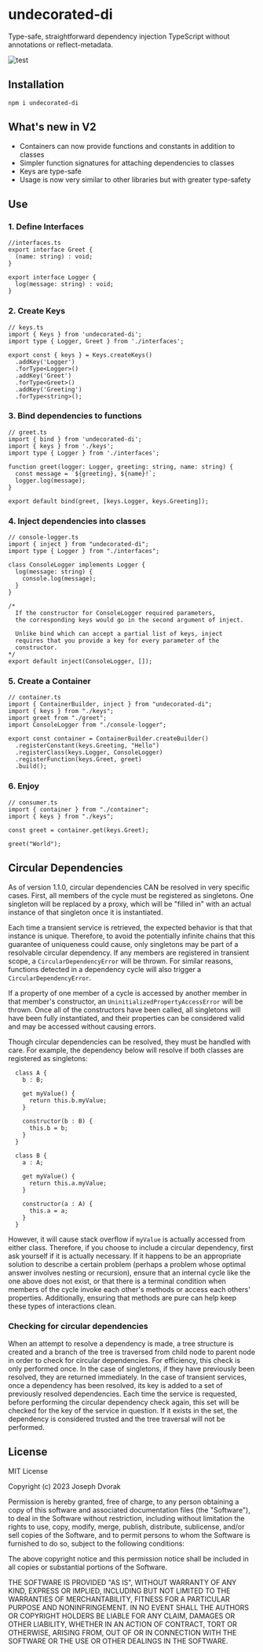 # undecorated-di

Type-safe, straightforward dependency injection TypeScript without annotations or reflect-metadata.

![test](https://github.com/dvorakjt/undecorated-di/actions/workflows/test.yml/badge.svg)

## Installation

```
npm i undecorated-di
```

## What's new in V2

- Containers can now provide functions and constants in addition to classes
- Simpler function signatures for attaching dependencies to classes
- Keys are type-safe
- Usage is now very similar to other libraries but with greater type-safety

## Use

### 1. Define Interfaces

```
//interfaces.ts
export interface Greet {
  (name: string) : void;
}

export interface Logger {
  log(message: string) : void;
}
```

### 2. Create Keys

```
// keys.ts
import { Keys } from 'undecorated-di';
import type { Logger, Greet } from './interfaces';

export const { keys } = Keys.createKeys()
  .addKey('Logger')
  .forType<Logger>()
  .addKey('Greet')
  .forType<Greet>()
  .addKey('Greeting')
  .forType<string>();
```

### 3. Bind dependencies to functions

```
// greet.ts
import { bind } from 'undecorated-di';
import { keys } from './keys';
import type { Logger } from './interfaces';

function greet(logger: Logger, greeting: string, name: string) {
  const message = `${greeting}, ${name}!`;
  logger.log(message);
}

export default bind(greet, [keys.Logger, keys.Greeting]);
```

### 4. Inject dependencies into classes

```
// console-logger.ts
import { inject } from "undecorated-di";
import type { Logger } from "./interfaces";

class ConsoleLogger implements Logger {
  log(message: string) {
    console.log(message);
  }
}

/*
  If the constructor for ConsoleLogger required parameters,
  the corresponding keys would go in the second argument of inject.

  Unlike bind which can accept a partial list of keys, inject
  requires that you provide a key for every parameter of the
  constructor.
*/
export default inject(ConsoleLogger, []);
```

### 5. Create a Container

```
// container.ts
import { ContainerBuilder, inject } from "undecorated-di";
import { keys } from "./keys";
import greet from "./greet";
import ConsoleLogger from "./console-logger";

export const container = ContainerBuilder.createBuilder()
  .registerConstant(keys.Greeting, "Hello")
  .registerClass(keys.Logger, ConsoleLogger)
  .registerFunction(keys.Greet, greet)
  .build();
```

### 6. Enjoy

```
// consumer.ts
import { container } from "./container";
import { keys } from "./keys";

const greet = container.get(keys.Greet);

greet("World");

```

## Circular Dependencies

As of version 1.1.0, circular dependencies CAN be resolved in very specific cases. First, all members of the cycle must be registered as singletons. One singleton will be replaced by a proxy, which will be "filled in" with an actual instance of that singleton once it is instantiated.

Each time a transient service is retrieved, the expected behavior is that that instance is unique. Therefore, to avoid the potentially infinite chains that this guarantee of uniqueness could cause, only singletons may be part of a resolvable circular dependency. If any members are registered in transient scope, a `CircularDependencyError` will be thrown. For similar reasons, functions detected in a dependency cycle will also trigger a `CircularDependencyError`.

If a property of one member of a cycle is accessed by another member in that member's constructor, an `UninitializedPropertyAccessError` will be thrown. Once all of the constructors have been called, all singletons will have been fully instantiated, and their properties can be considered valid and may be accessed without causing errors.

Though circular dependencies can be resolved, they must be handled with care. For example, the dependency below will resolve if both classes are registered as singletons:

```
  class A {
    b : B;

    get myValue() {
      return this.b.myValue;
    }

    constructor(b : B) {
      this.b = b;
    }
  }

  class B {
    a : A;

    get myValue() {
      return this.a.myValue;
    }

    constructor(a : A) {
      this.a = a;
    }
  }
```

However, it will cause stack overflow if `myValue` is actually accessed from either class. Therefore, if you choose to include a circular dependency, first ask yourself if it is actually necessary. If it happens to be an appropriate solution to describe a certain problem (perhaps a problem whose optimal answer involves nesting or recursion), ensure that an internal cycle like the one above does not exist, or that there is a terminal condition when members of the cycle invoke each other's methods or access each others' properties. Additionally, ensuring that methods are pure can help keep these types of interactions clean.

### Checking for circular dependencies

When an attempt to resolve a dependency is made, a tree structure is created and a branch of the tree is traversed from child node to parent node in order to check for circular dependencies. For efficiency, this check is only performed once. In the case of singletons, if they have previously been resolved, they are returned immediately. In the case of transient services, once a dependency has been resolved, its key is added to a set of previously resolved dependencies. Each time the service is requested, before performing the circular dependency check again, this set will be checked for the key of the service in question. If it exists in the set, the dependency is considered trusted and the tree traversal will not be performed.

## License

MIT License

Copyright (c) 2023 Joseph Dvorak

Permission is hereby granted, free of charge, to any person obtaining a copy
of this software and associated documentation files (the "Software"), to deal
in the Software without restriction, including without limitation the rights
to use, copy, modify, merge, publish, distribute, sublicense, and/or sell
copies of the Software, and to permit persons to whom the Software is
furnished to do so, subject to the following conditions:

The above copyright notice and this permission notice shall be included in all
copies or substantial portions of the Software.

THE SOFTWARE IS PROVIDED "AS IS", WITHOUT WARRANTY OF ANY KIND, EXPRESS OR
IMPLIED, INCLUDING BUT NOT LIMITED TO THE WARRANTIES OF MERCHANTABILITY,
FITNESS FOR A PARTICULAR PURPOSE AND NONINFRINGEMENT. IN NO EVENT SHALL THE
AUTHORS OR COPYRIGHT HOLDERS BE LIABLE FOR ANY CLAIM, DAMAGES OR OTHER
LIABILITY, WHETHER IN AN ACTION OF CONTRACT, TORT OR OTHERWISE, ARISING FROM,
OUT OF OR IN CONNECTION WITH THE SOFTWARE OR THE USE OR OTHER DEALINGS IN THE
SOFTWARE.
